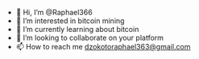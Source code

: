 - 👋 Hi, I’m @Raphael366
- 👀 I’m interested in bitcoin mining 
- 🌱 I’m currently learning about bitcoin 
- 💞️ I’m looking to collaborate on your platform 
- 📫 How to reach me dzokotoraphael363@gmail.com 

<!---
Raphael366/Raphael366 is a ✨ special ✨ repository because its `README.md` (this file) appears on your GitHub profile.
You can click the Preview link to take a look at your changes.
--->
